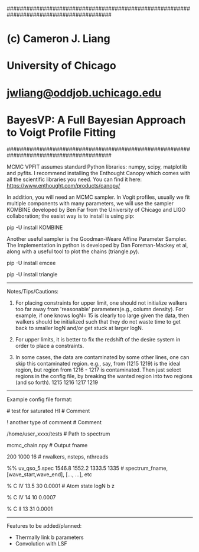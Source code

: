 ########################################################################################
#
#   		(c) Cameron J. Liang
#		    University of Chicago
#     		jwliang@oddjob.uchicago.edu
#       	BayesVP: A Full Bayesian Approach to Voigt Profile Fitting
########################################################################################


MCMC VPFIT assumes standard Python libraries: numpy, scipy, matplotlib and pyfits. 
I recommend installing the Enthought Canopy which comes with all the scientific 
libraries you need. You can find it here: https://www.enthought.com/products/canopy/

In addition, you will need an MCMC sampler. In Vogit profiles, usually we fit multiple components with many parameters, we will use the sampler KOMBINE developed by Ben Far from the University of Chicago and LIGO collaboration; the easist way is to install is using pip:

pip -U install KOMBINE

Another useful sampler is the Goodman-Weare Affine Parameter Sampler. The Implementation in python is developed by Dan Foreman-Mackey et al, along with a useful tool to plot the chains (triangle.py). 

pip -U install emcee

pip -U install triangle


------------------------------------------------------------------------------------------

Notes/Tips/Cautions:

1. For placing constraints for upper limit, one should not initialize walkers too far away from 'reasonable' parameters(e.g., column density). For example, if one knows logN= 15 is clearly too large given the data, then walkers should be initialized such that they do not waste time to get back to smaller logN and/or get stuck at larger logN. 

2. For upper limits, it is better to fix the redshift of the desire system in order to place a constraints. 

3. In some cases, the data are contaminated by some other lines, one can skip this contaminated region. 
	e.g., say, from (1215 1219) is the ideal region, but region from 1216 - 1217 is contaminated. Then just select regions in the config file, by breaking the wanted region into two regions (and so forth).
	1215 1216
	1217 1219

------------------------------------------------------------------------------------------


Example config file format:

\# test for saturated HI 					# Comment

! another type of comment 					# Comment 

/home/user_xxxx/tests 						# Path to spectrum

mcmc_chain.npy 								# Output fname

200 1000 16 								# nwalkers, nsteps, nthreads

%% uv_qso_5.spec 1546.8 1552.2 1333.5 1335  # spectrum_fname, [wave_start,wave_end], [..., ...], etc

% C IV 13.5 30 0.0001   					# Atom state logN b z

% C IV 14 10 0.0007

% C II 13 31 0.0001


------------------------------------------------------------------------------------------

Features to be added/planned: 

* Thermally link b parameters
* Convolution with LSF



